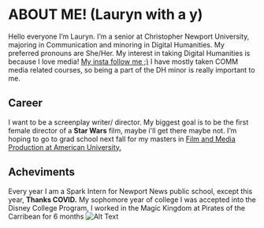 # ABOUT ME! (Lauryn with a y)
Hello everyone I’m Lauryn. I’m a senior at Christopher Newport University, majoring in Communication and minoring in Digital Humanities.
 My preferred pronouns are She/Her.
 My interest in taking Digital Humanities is because I love media! [My insta follow me ;)](https://www.instagram.com/lauryn.lovess/?hl=en)
  I have mostly taken COMM media related courses, so being a part of the DH minor is really important to me.
## Career 
I want to be a screenplay writer/ director.
 My biggest goal is to be the first female director of a **Star Wars** film, maybe i'll get there maybe not.
 I’m hoping to go to grad school next fall for my masters in [Film and Media Production at American University.](https://www.american.edu/soc/film/ma/ma-flma-new.cfm)
 ## Acheviments 
 Every year I am a Spark Intern for Newport News public school, except this year, **Thanks COVID.**
 My sophomore year of college I was accepted into the Disney College Program, I worked in the Magic Kingdom at Pirates of the Carribean for 6 months ![Alt Text](link)



